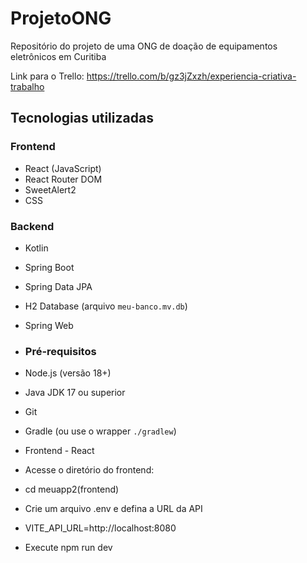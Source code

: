 # ProjetoONG
Repositório do projeto de uma ONG de doação de equipamentos eletrônicos em Curitiba

Link para o Trello: https://trello.com/b/gz3jZxzh/experiencia-criativa-trabalho

## Tecnologias utilizadas

### Frontend
- React (JavaScript)
- React Router DOM
- SweetAlert2
- CSS

### Backend
- Kotlin
- Spring Boot
- Spring Data JPA
- H2 Database (arquivo `meu-banco.mv.db`)
- Spring Web

- ### Pré-requisitos

- Node.js (versão 18+)
- Java JDK 17 ou superior
- Git
- Gradle (ou use o wrapper `./gradlew`)

- Frontend - React
- Acesse o diretório do frontend:
- cd meuapp2\(frontend\)
  
- Crie um arquivo .env e defina a URL da API
- VITE_API_URL=http://localhost:8080
- Execute npm run dev
